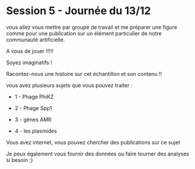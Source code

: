 # Session 5 - Journée du 13/12


vous allez vous mettre par groupe de travail et me préparer une figure comme pour une publication sur un élément particulier de notre communauté artificielle.

A vous de jouer !!!!!

Soyez imaginatifs !

Racontez-nous une histoire sur cet échantillon et son contenu !!

vous avez plusieurs sujets que vous pouvez traiter :

- 1 - Phage PhiKZ

- 2 - Phage Spp1

- 3 - gènes AMR

- 4 - les plasmides 



Vous avez internet, vous pouvez chercher des publications sur ce sujet

Je peux également vous fournir des données ou faire tourner des analyses si besoin ;)


